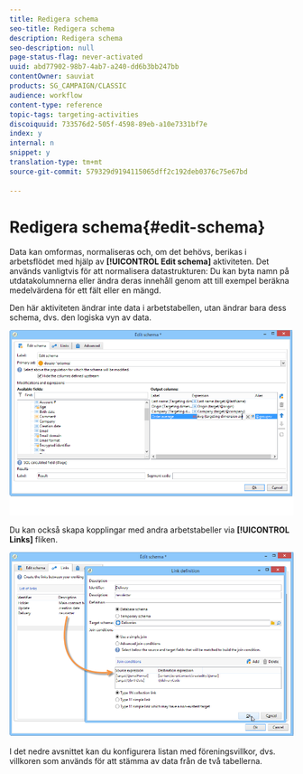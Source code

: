 ```yaml
---
title: Redigera schema
seo-title: Redigera schema
description: Redigera schema
seo-description: null
page-status-flag: never-activated
uuid: abd77902-98b7-4ab7-a240-dd6b3bb247bb
contentOwner: sauviat
products: SG_CAMPAIGN/CLASSIC
audience: workflow
content-type: reference
topic-tags: targeting-activities
discoiquuid: 733576d2-505f-4598-89eb-a10e7331bf7e
index: y
internal: n
snippet: y
translation-type: tm+mt
source-git-commit: 579329d9194115065dff2c192deb0376c75e67bd

---
```



# Redigera schema{#edit-schema}

Data kan omformas, normaliseras och, om det behövs, berikas i arbetsflödet med hjälp av **[!UICONTROL Edit schema]** aktiviteten. Det används vanligtvis för att normalisera datastrukturen: Du kan byta namn på utdatakolumnerna eller ändra deras innehåll genom att till exempel beräkna medelvärdena för ett fält eller en mängd.

Den här aktiviteten ändrar inte data i arbetstabellen, utan ändrar bara dess schema, dvs. den logiska vyn av data.

![](assets/wf_manipulation_box.png)

Du kan också skapa kopplingar med andra arbetstabeller via **[!UICONTROL Links]** fliken.

![](assets/wf_manipulation_box_link_tab.png)

I det nedre avsnittet kan du konfigurera listan med föreningsvillkor, dvs. villkoren som används för att stämma av data från de två tabellerna.
